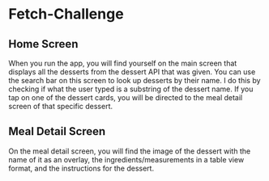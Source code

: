 # Fetch-Challenge
## Home Screen
When you run the app, you will find yourself on the main screen that displays all the desserts from the dessert API that was given. You can use
the search bar on this screen to look up desserts by their name. I do this by checking if what the user typed is a substring of the dessert name. If you tap on
one of the dessert cards, you will be directed to the meal detail screen of that specific dessert.

## Meal Detail Screen
On the meal detail screen, you will find the image of the dessert with the name of it as an overlay, the ingredients/measurements in a table view format, and
the instructions for the dessert. 

